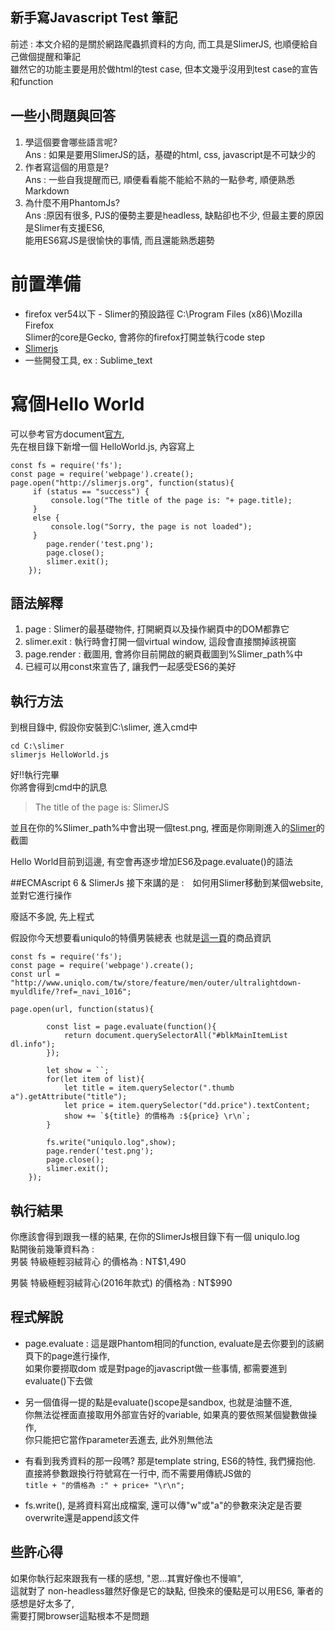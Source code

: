## 新手寫Javascript Test 筆記

前述 : 本文介紹的是關於網路爬蟲抓資料的方向, 而工具是SlimerJS, 也順便給自己做個提醒和筆記  
雖然它的功能主要是用於做html的test case, 但本文幾乎沒用到test case的宣告和function

## 一些小問題與回答
1. 學這個要會哪些語言呢?  
Ans : 如果是要用SlimerJS的話，基礎的html, css, javascript是不可缺少的
2. 作者寫這個的用意是?  
Ans : 一些自我提醒而已, 順便看看能不能給不熟的一點參考, 順便熟悉Markdown
3. 為什麼不用PhantomJs?  
Ans :原因有很多, PJS的優勢主要是headless, 缺點卻也不少, 但最主要的原因是Slimer有支援ES6,   
能用ES6寫JS是很愉快的事情, 而且還能熟悉趨勢

前置準備
=======
* firefox ver54以下 - Slimer的預設路徑 C:\Program Files (x86)\Mozilla Firefox  
Slimer的core是Gecko, 會將你的firefox打開並執行code step
* [Slimerjs](https://slimerjs.org/download.html/)
* 一些開發工具, ex : Sublime_text

寫個Hello World
===============
可以參考官方document[官方](https://docs.slimerjs.org/current/quick-start.html/),   
先在根目錄下新增一個
HelloWorld.js, 內容寫上
```
const fs = require('fs');
const page = require('webpage').create();
page.open("http://slimerjs.org", function(status){
     if (status == "success") {
         console.log("The title of the page is: "+ page.title);
     }
     else {
         console.log("Sorry, the page is not loaded");
     }
     	page.render('test.png');
		page.close();
		slimer.exit();
	});
```
## 語法解釋
1. page : Slimer的最基礎物件, 打開網頁以及操作網頁中的DOM都靠它
2. slimer.exit : 執行時會打開一個virtual window, 這段會直接關掉該視窗
3. page.render : 截圖用, 會將你目前開啟的網頁截圖到%Slimer_path%中
4. 已經可以用const來宣告了, 讓我們一起感受ES6的美好 

## 執行方法
到根目錄中, 假設你安裝到C:\slimer, 進入cmd中
```
cd C:\slimer
slimerjs HelloWorld.js
``` 
好!!執行完畢  
你將會得到cmd中的訊息
> The title of the page is: SlimerJS

並且在你的%Slimer_path%中會出現一個test.png, 裡面是你剛剛進入的[Slimer](http://slimerjs.org)的截圖  

Hello World目前到這邊, 有空會再逐步增加ES6及page.evaluate()的語法


##ECMAscript 6 & SlimerJs
接下來講的是 :　如何用Slimer移動到某個website, 並對它進行操作

廢話不多說, 先上程式

假設你今天想要看uniqulo的特價男裝總表
也就是[這一頁](http://www.uniqlo.com/tw/store/feature/men/outer/ultralightdown-myuldlife/?ref=_navi_1016)的商品資訊


```
const fs = require('fs');
const page = require('webpage').create();
const url = "http://www.uniqlo.com/tw/store/feature/men/outer/ultralightdown-myuldlife/?ref=_navi_1016";

page.open(url, function(status){

        const list = page.evaluate(function(){
            return document.querySelectorAll("#blkMainItemList dl.info");
        });

        let show = ``;
        for(let item of list){
            let title = item.querySelector(".thumb a").getAttribute("title");
            let price = item.querySelector("dd.price").textContent;
            show += `${title} 的價格為 :${price} \r\n`;
        }

        fs.write("uniqulo.log",show);
        page.render('test.png');
        page.close();
        slimer.exit();
    });
```
## 執行結果
你應該會得到跟我一樣的結果, 在你的SlimerJs根目錄下有一個 uniqulo.log  
點開後前幾筆資料為 :  
男裝 特級極輕羽絨背心 的價格為 :
        NT$1,490
         
男裝 特級極輕羽絨背心(2016年款式) 的價格為 :
        NT$990
    
## 程式解說
+ page.evaluate : 這是跟Phantom相同的function, evaluate是去你要到的該網頁下的page進行操作,  
如果你要撈取dom 或是對page的javascript做一些事情, 都需要進到evaluate()下去做

+ 另一個值得一提的點是evaluate()scope是sandbox, 也就是油鹽不進,  
你無法從裡面直接取用外部宣告好的variable, 如果真的要依照某個變數做操作,  
你只能把它當作parameter丟進去, 此外別無他法

+ 有看到我秀資料的那一段嗎? 那是template string, ES6的特性, 我們擁抱他.  
直接將參數跟換行符號寫在一行中, 而不需要用傳統JS做的  
``` title + "的價格為 :" + price+ "\r\n"; ```

+ fs.write(), 是將資料寫出成檔案, 還可以傳"w"或"a"的參數來決定是否要overwrite還是append該文件


## 些許心得
如果你執行起來跟我有一樣的感想, "恩...其實好像也不慢嘛",   
這就對了 non-headless雖然好像是它的缺點, 但換來的優點是可以用ES6, 筆者的感想是好太多了,   
需要打開browser這點根本不是問題



